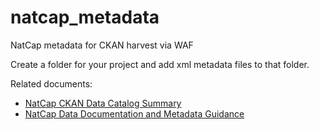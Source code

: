 # natcap_metadata
NatCap metadata for CKAN harvest via WAF

Create a folder for your project and add  xml metadata files to that folder.

Related documents:

- [NatCap CKAN Data Catalog Summary](https://docs.google.com/document/d/1iz0UWU_cJSTVykTuMZ5VwzTwWen-MBjyLW14SeTokXo/edit?usp=sharing)
- [NatCap Data Documentation and Metadata Guidance](https://docs.google.com/document/d/1aw1C1Kg1B7TcWAqDIYnjhHtTrxO0EvK16kgsc4C32so/edit?usp=sharing)
